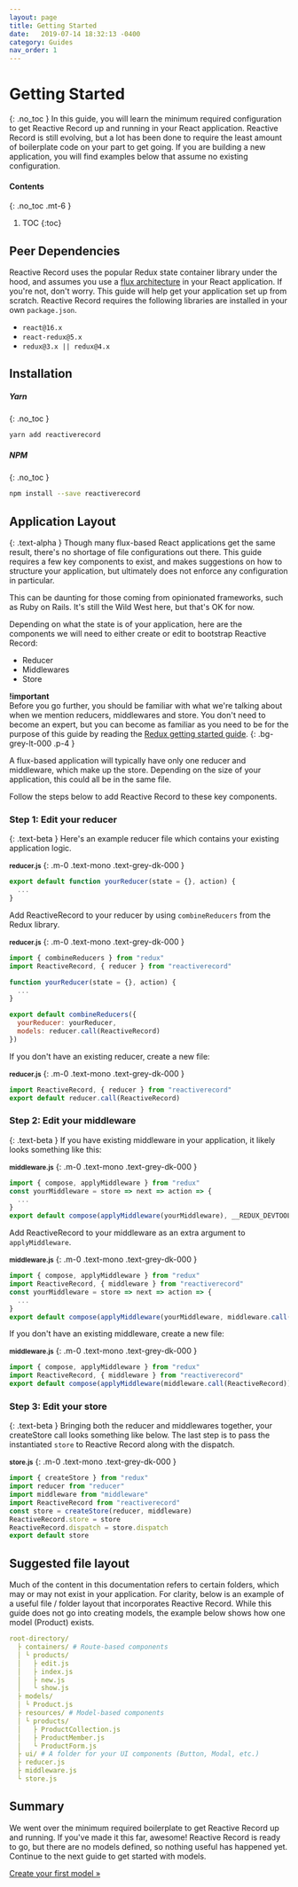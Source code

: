 ```yaml
---
layout: page
title: Getting Started
date:   2019-07-14 18:32:13 -0400
category: Guides
nav_order: 1
---
```

# Getting Started
{: .no_toc }
In this guide, you will learn the minimum required configuration to get Reactive Record up and running in your React application. Reactive Record is still evolving, but a lot has been done to require the least amount of boilerplate code on your part to get going. If you are building a new application, you will find examples below that assume no existing configuration.

#### Contents
{: .no_toc .mt-6 }
1. TOC
{:toc}

## Peer Dependencies
Reactive Record uses the popular Redux state container library under the hood, and assumes you use a <a href="https://facebook.github.io/flux/" target="_blank" rel="noreferrer noopener nofollow">flux architecture</a> in your React application. If you're not, don't worry. This guide will help get your application set up from scratch. Reactive Record requires the following libraries are installed in your own `package.json`.

- `react@16.x`
- `react-redux@5.x`
- `redux@3.x || redux@4.x`

## Installation
##### Yarn
{: .no_toc }
```bash
yarn add reactiverecord
```
##### NPM
{: .no_toc }
```bash
npm install --save reactiverecord
```

## Application Layout
{: .text-alpha }
Though many flux-based React applications get the same result, there's no shortage of file configurations out there. This guide requires a few key components to exist, and makes suggestions on how to structure your application, but ultimately does not enforce any configuration in particular.

This can be daunting for those coming from opinionated frameworks, such as Ruby on Rails. It's still the Wild West here, but that's OK for now.

Depending on what the state is of your application, here are the components we will need to either create or edit to bootstrap Reactive Record:
- Reducer
- Middlewares
- Store

<strong class="text-mono text-red-100">!important</strong><br> Before you go further, you should be familiar with what we're talking about when we mention reducers, middlewares and store. You don't need to become an expert, but you can become as familiar as you need to be for the purpose of this guide by reading the <a href="https://redux.js.org/introduction/getting-started" target="_blank" rel="noreferrer noopener nofollow">Redux getting started guide</a>.
{: .bg-grey-lt-000 .p-4 }

A flux-based application will typically have only one reducer and middleware, which make up the store. Depending on the size of your application, this could all be in the same file.

Follow the steps below to add Reactive Record to these key components.

### Step 1: Edit your reducer
{: .text-beta }
Here's an example reducer file which contains your existing application logic.

**<small>reducer.js</small>**
{: .m-0 .text-mono .text-grey-dk-000 }
```javascript
export default function yourReducer(state = {}, action) {
  ...
}
```
Add ReactiveRecord to your reducer by using `combineReducers` from the Redux library.

**<small>reducer.js</small>**
{: .m-0 .text-mono .text-grey-dk-000 }
```javascript
import { combineReducers } from "redux"
import ReactiveRecord, { reducer } from "reactiverecord"

function yourReducer(state = {}, action) {
  ...
}

export default combineReducers({
  yourReducer: yourReducer,
  models: reducer.call(ReactiveRecord)
})
```

If you don't have an existing reducer, create a new file:

**<small>reducer.js</small>**
{: .m-0 .text-mono .text-grey-dk-000 }
```javascript
import ReactiveRecord, { reducer } from "reactiverecord"
export default reducer.call(ReactiveRecord)
```

### Step 2: Edit your middleware
{: .text-beta }
If you have existing middleware in your application, it likely looks something like this:

**<small>middleware.js</small>**
{: .m-0 .text-mono .text-grey-dk-000 }
```javascript
import { compose, applyMiddleware } from "redux"
const yourMiddleware = store => next => action => {
  ...
}
export default compose(applyMiddleware(yourMiddleware), __REDUX_DEVTOOLS_EXTENSION__)
```
Add ReactiveRecord to your middleware as an extra argument to `applyMiddleware`.

**<small>middleware.js</small>**
{: .m-0 .text-mono .text-grey-dk-000 }
```javascript
import { compose, applyMiddleware } from "redux"
import ReactiveRecord, { middleware } from "reactiverecord"
const yourMiddleware = store => next => action => {
  ...
}
export default compose(applyMiddleware(yourMiddleware, middleware.call(ReactiveRecord)), __REDUX_DEVTOOLS_EXTENSION__)
```
If you don't have an existing middleware, create a new file:

**<small>middleware.js</small>**
{: .m-0 .text-mono .text-grey-dk-000 }
```javascript
import { compose, applyMiddleware } from "redux"
import ReactiveRecord, { middleware } from "reactiverecord"
export default compose(applyMiddleware(middleware.call(ReactiveRecord)), __REDUX_DEVTOOLS_EXTENSION__)
```

### Step 3: Edit your store
{: .text-beta }
Bringing both the reducer and middlewares together, your createStore call looks something like below. The last step is to pass the instantiated `store` to Reactive Record along with the dispatch.

**<small>store.js</small>**
{: .m-0 .text-mono .text-grey-dk-000 }
```javascript
import { createStore } from "redux"
import reducer from "reducer"
import middleware from "middleware"
import ReactiveRecord from "reactiverecord"
const store = createStore(reducer, middleware)
ReactiveRecord.store = store
ReactiveRecord.dispatch = store.dispatch
export default store
```

## Suggested file layout
Much of the content in this documentation refers to certain folders, which may or may not exist in your application. For clarity, below is an example of a useful file / folder layout that incorporates Reactive Record. While this guide does not go into creating models, the example below shows how one model (Product) exists.

```yaml
root-directory/
  ├ containers/ # Route-based components
  │ └ products/
  │   ├ edit.js
  │   ├ index.js
  │   ├ new.js
  │   └ show.js
  ├ models/
  │ └ Product.js
  ├ resources/ # Model-based components
  │ └ products/
  │   ├ ProductCollection.js
  │   ├ ProductMember.js
  │   └ ProductForm.js
  ├ ui/ # A folder for your UI components (Button, Modal, etc.)
  ├ reducer.js
  ├ middleware.js
  └ store.js
```

## Summary
We went over the minimum required boilerplate to get Reactive Record up and running. If you've made it this far, awesome! Reactive Record is ready to go, but there are no models defined, so nothing useful has happened yet. Continue to the next guide to get started with models.

<div class="text-center mt-7">
  <a class="btn" href="{% post_url guides/2019-07-16-using-models %}">
    Create your first model &raquo;
  </a>
</div>
